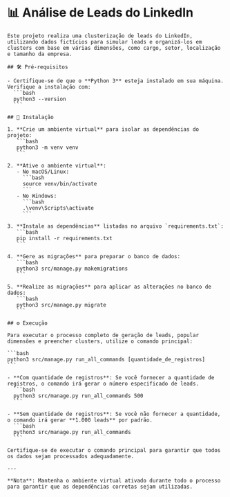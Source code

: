 # 📊 Análise de Leads do LinkedIn

    Este projeto realiza uma clusterização de leads do LinkedIn, utilizando dados fictícios para simular leads e organizá-los em clusters com base em várias dimensões, como cargo, setor, localização e tamanho da empresa.

    ## 🛠️ Pré-requisitos

    - Certifique-se de que o **Python 3** esteja instalado em sua máquina. Verifique a instalação com:
      ```bash
      python3 --version
      ```

    ## 🚀 Instalação

    1. **Crie um ambiente virtual** para isolar as dependências do projeto:
       ```bash
       python3 -m venv venv
       ```

    2. **Ative o ambiente virtual**:
       - No macOS/Linux:
         ```bash
         source venv/bin/activate
         ```
       - No Windows:
         ```bash
         .\venv\Scripts\activate
         ```

    3. **Instale as dependências** listadas no arquivo `requirements.txt`:
       ```bash
       pip install -r requirements.txt
       ```

    4. **Gere as migrações** para preparar o banco de dados:
       ```bash
       python3 src/manage.py makemigrations
       ```

    5. **Realize as migrações** para aplicar as alterações no banco de dados:
       ```bash
       python3 src/manage.py migrate
       ```

    ## ⚙️ Execução

    Para executar o processo completo de geração de leads, popular dimensões e preencher clusters, utilize o comando principal:

    ```bash
    python3 src/manage.py run_all_commands [quantidade_de_registros]
    ```

    - **Com quantidade de registros**: Se você fornecer a quantidade de registros, o comando irá gerar o número especificado de leads.
      ```bash
      python3 src/manage.py run_all_commands 500
      ```

    - **Sem quantidade de registros**: Se você não fornecer a quantidade, o comando irá gerar **1.000 leads** por padrão.
      ```bash
      python3 src/manage.py run_all_commands
      ```

    Certifique-se de executar o comando principal para garantir que todos os dados sejam processados adequadamente.

    ---

    **Nota**: Mantenha o ambiente virtual ativado durante todo o processo para garantir que as dependências corretas sejam utilizadas.
